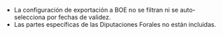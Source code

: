 - La configuración de exportación a BOE no se filtran ni se
  auto-selecciona por fechas de validez.
- Las partes específicas de las Diputaciones Forales no están incluidas.
